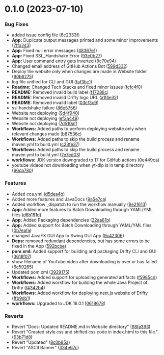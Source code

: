 # 0.1.0 (2023-07-10)


### Bug Fixes

* added issue config file ([6c2333f](https://github.com/SaptarshiSarkar12/Drifty/commit/6c2333f05a33fb3059e252b1dafaac655b81141c))
* **App:** Duplicate output messages printed and some minor improvements ([7ffa243](https://github.com/SaptarshiSarkar12/Drifty/commit/7ffa24388feb420404655d0e2027932d776817ea))
* **App:** Fixed null error messages ([48367e1](https://github.com/SaptarshiSarkar12/Drifty/commit/48367e1ae95b072c46dd40ff1dc10bff2b9a15ea))
* **App:** Fixed SSL_Handshake Error ([93e0b27](https://github.com/SaptarshiSarkar12/Drifty/commit/93e0b276a74a71650740c8d1a78db2cd7f06bdc2))
* **App:** User command entry gets inverted ([8c70e94](https://github.com/SaptarshiSarkar12/Drifty/commit/8c70e947a25845b3937ab6f0be807e8786b0fcf2))
* Changed email address of GitHub Actions Bot ([599d332](https://github.com/SaptarshiSarkar12/Drifty/commit/599d332e7e4a81da809001ad2168c9677db9d890))
* Deploy the website only when changes are made in Website folder ([90b6275](https://github.com/SaptarshiSarkar12/Drifty/commit/90b6275348cd549896f92cefff2a06ad1389140b))
* log file unified for CLI and GUI ([faf3bc1](https://github.com/SaptarshiSarkar12/Drifty/commit/faf3bc14a645934107898b68230aec8694d239af))
* **Readme:** Changed Tech Stacks and fixed minor issues ([fcfc4f0](https://github.com/SaptarshiSarkar12/Drifty/commit/fcfc4f02db128eaac4fe919d76210c4324c8def3))
* **README:** Removed invalid build label ([f17288c](https://github.com/SaptarshiSarkar12/Drifty/commit/f17288c075e28f6fe216b990e5c6268a168e3813))
* **README:** Removed invalid Drifty logo URL ([a1f4e32](https://github.com/SaptarshiSarkar12/Drifty/commit/a1f4e3272a3b52560f2beae7596bfe4a8e54ff26))
* **README:** Removed invalid label ([03cf3c9](https://github.com/SaptarshiSarkar12/Drifty/commit/03cf3c9922afec7ca0d4157ac25802fbbbb8212f))
* ssl handshake failure ([86e5756](https://github.com/SaptarshiSarkar12/Drifty/commit/86e57568bc38ede74df08bc2e002b02874d9a348))
* Website not deploying ([9d4f940](https://github.com/SaptarshiSarkar12/Drifty/commit/9d4f94075850bab672bb5b091a35ae75d6cb564f))
* Website not deploying ([ef2a449](https://github.com/SaptarshiSarkar12/Drifty/commit/ef2a4494212e0436d35824d9d23c620ee017fab2))
* Website not deploying ([7d510af](https://github.com/SaptarshiSarkar12/Drifty/commit/7d510af59ac1862a53c4847d67aa488a8be2783e))
* **Workflows:** Added paths to perform deploying website only when relevant changes made ([b87536c](https://github.com/SaptarshiSarkar12/Drifty/commit/b87536c12d45de725c36a3a5908630117b2963af))
* **Workflows:** Added paths to skip the build process and rename maven.yml to build.yml ([c23fe37](https://github.com/SaptarshiSarkar12/Drifty/commit/c23fe372787f755e7fd59ed0ff67147e236aeef9))
* **Workflows:** Added paths to skip the build process and rename maven.yml to build.yml ([7e7ed03](https://github.com/SaptarshiSarkar12/Drifty/commit/7e7ed03260ec134f601549fa501eec0284463c6a))
* **workflows:** JDK version downgraded to 17 for GitHub actions ([0e449ca](https://github.com/SaptarshiSarkar12/Drifty/commit/0e449ca336adfe55b30f3afa0601dba96b06b443))
* youtube videos not downloading when yt-dlp is in temp directory ([66da780](https://github.com/SaptarshiSarkar12/Drifty/commit/66da780c8cb55ef30bba6202ff686843e5ee3c5b))


### Features

* Added cca.yml ([d5dea4b](https://github.com/SaptarshiSarkar12/Drifty/commit/d5dea4ba87ddd6202a3afd4014e999ef7f2d4d52))
* Added more features and JavaDocs ([9a5e7ca](https://github.com/SaptarshiSarkar12/Drifty/commit/9a5e7caa3094a2d856670bb73b8fbd18f403fcec))
* Added workflow _dispatch to run the workflow manually ([9e21613](https://github.com/SaptarshiSarkar12/Drifty/commit/9e2161342489560cbc709a5d7dff0426d79b6a17))
* **App:** Added more features to Batch Downloading through YAML/YML files ([d8b161d](https://github.com/SaptarshiSarkar12/Drifty/commit/d8b161d2eb5730399e9ba00192832e013c8afd09))
* **App:** Added Packaging dependencies ([22aa81b](https://github.com/SaptarshiSarkar12/Drifty/commit/22aa81b8bd6c518889bb1a5cd5f71c1994753d5f))
* **App:** Added support for Batch Downloading through YAML/YML files ([0b7eafa](https://github.com/SaptarshiSarkar12/Drifty/commit/0b7eafa0fd86c4ec1a2e8519de8e306cb80acadc))
* changed JavaFX GUI App to Swing GUI App ([9c42306](https://github.com/SaptarshiSarkar12/Drifty/commit/9c423062b4ca1470c7f61795762915dda18e6bae))
* **Deps:** removed redundant dependencies, but has some errors to be fixed in the App ([592bcbe](https://github.com/SaptarshiSarkar12/Drifty/commit/592bcbed9baab1768e50b6714dbeeed0942e141f))
* **pom.xml:** Added support for building and packaging Drifty CLI and GUI ([3618f07](https://github.com/SaptarshiSarkar12/Drifty/commit/3618f07754ec3d86235e74754789b04fed485dad))
* show filename of YouTube video after downloading is over or has failed ([6c50265](https://github.com/SaptarshiSarkar12/Drifty/commit/6c50265668beb2bd8407bc21a4a7d29fe4a877c6))
* Updated pom.xml ([3929175](https://github.com/SaptarshiSarkar12/Drifty/commit/392917570fc5cba66ad35f59abcf46db691356fe))
* **Workflows:** Added support for uploading generated artifacts ([f5985cd](https://github.com/SaptarshiSarkar12/Drifty/commit/f5985cd26c9f1455907bdb1f074bdcd20d6b6097))
* **Workflows:** Added workflow for building the whole Java Project of Drifty ([f4342b4](https://github.com/SaptarshiSarkar12/Drifty/commit/f4342b4787af4615df6962cdfad703b5a2c080c9))
* **Workflows:** Added workflow for deploying next.js website of Drifty ([ffb9db1](https://github.com/SaptarshiSarkar12/Drifty/commit/ffb9db19220838d70b70bf603d7b91b4d982007a))
* **workflows:** Upgraded to JDK 18.0.1 ([0618678](https://github.com/SaptarshiSarkar12/Drifty/commit/061867880cbaf28fd455082684a1dedf356b2a37))


### Reverts

* Revert "Docs: Updated README.md in Website directory" ([98fa393](https://github.com/SaptarshiSarkar12/Drifty/commit/98fa393580130acce277a598eb64e235a469379f))
* Revert "Created style.css and shifted css code in index.html to this file." ([63b71d8](https://github.com/SaptarshiSarkar12/Drifty/commit/63b71d82bcc1e82a082a7b37631b7e892f98691f))
* Revert "Updated" ([8c0b85a](https://github.com/SaptarshiSarkar12/Drifty/commit/8c0b85aa0262fadecac88e20abd79bafee8fae1b))
* Revert "ASCII Banner" ([334e67c](https://github.com/SaptarshiSarkar12/Drifty/commit/334e67cce1d5a0d4fe2828bece695127094aeae4))



